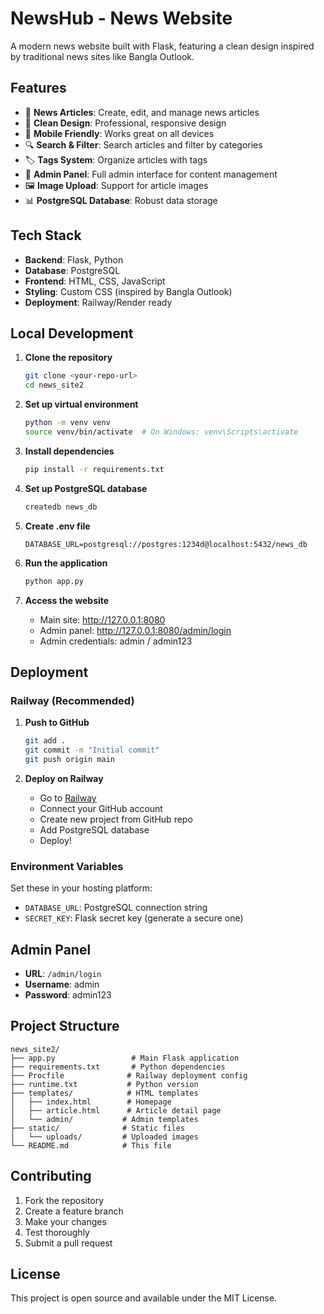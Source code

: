# NewsHub - News Website

A modern news website built with Flask, featuring a clean design inspired by traditional news sites like Bangla Outlook.

## Features

- 📰 **News Articles**: Create, edit, and manage news articles
- 🎨 **Clean Design**: Professional, responsive design
- 📱 **Mobile Friendly**: Works great on all devices
- 🔍 **Search & Filter**: Search articles and filter by categories
- 🏷️ **Tags System**: Organize articles with tags
- 👤 **Admin Panel**: Full admin interface for content management
- 🖼️ **Image Upload**: Support for article images
- 📊 **PostgreSQL Database**: Robust data storage

## Tech Stack

- **Backend**: Flask, Python
- **Database**: PostgreSQL
- **Frontend**: HTML, CSS, JavaScript
- **Styling**: Custom CSS (inspired by Bangla Outlook)
- **Deployment**: Railway/Render ready

## Local Development

1. **Clone the repository**
   ```bash
   git clone <your-repo-url>
   cd news_site2
   ```

2. **Set up virtual environment**
   ```bash
   python -m venv venv
   source venv/bin/activate  # On Windows: venv\Scripts\activate
   ```

3. **Install dependencies**
   ```bash
   pip install -r requirements.txt
   ```

4. **Set up PostgreSQL database**
   ```bash
   createdb news_db
   ```

5. **Create .env file**
   ```
   DATABASE_URL=postgresql://postgres:1234d@localhost:5432/news_db
   ```

6. **Run the application**
   ```bash
   python app.py
   ```

7. **Access the website**
   - Main site: http://127.0.0.1:8080
   - Admin panel: http://127.0.0.1:8080/admin/login
   - Admin credentials: admin / admin123

## Deployment

### Railway (Recommended)

1. **Push to GitHub**
   ```bash
   git add .
   git commit -m "Initial commit"
   git push origin main
   ```

2. **Deploy on Railway**
   - Go to [Railway](https://railway.app/)
   - Connect your GitHub account
   - Create new project from GitHub repo
   - Add PostgreSQL database
   - Deploy!

### Environment Variables

Set these in your hosting platform:
- `DATABASE_URL`: PostgreSQL connection string
- `SECRET_KEY`: Flask secret key (generate a secure one)

## Admin Panel

- **URL**: `/admin/login`
- **Username**: admin
- **Password**: admin123

## Project Structure

```
news_site2/
├── app.py                 # Main Flask application
├── requirements.txt       # Python dependencies
├── Procfile              # Railway deployment config
├── runtime.txt           # Python version
├── templates/            # HTML templates
│   ├── index.html        # Homepage
│   ├── article.html      # Article detail page
│   └── admin/           # Admin templates
├── static/              # Static files
│   └── uploads/         # Uploaded images
└── README.md            # This file
```

## Contributing

1. Fork the repository
2. Create a feature branch
3. Make your changes
4. Test thoroughly
5. Submit a pull request

## License

This project is open source and available under the MIT License. 